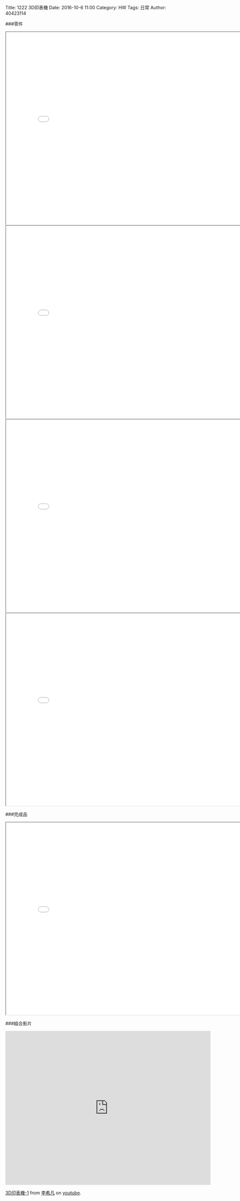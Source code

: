 Title: 1222 3D印表機
Date: 2016-10-6 11:00
Category: HW
Tags: 日常
Author: 40423114


<!-- PELICAN_END_SUMMARY -->
###零件
<iframe src="./../data/盤子.html"width="800"height="600"/></iframe>
<iframe src="./../data/長棒.html"width="800"height="600"/></iframe>
<iframe src="./../data/短棒.html"width="800"height="600"/></iframe>
<iframe src="./../data/噴嘴.html"width="800"height="600"/></iframe>



###完成品

<iframe src="./../data/3DPRT.html"width="800"height="600"/></iframe>

###組合影片

<iframe src="https://www.youtube.com/embed/tei5ygIU4nk" width="640" height="480" frameborder="0" webkitallowfullscreen mozallowfullscreen allowfullscreen></iframe> <p><a href="https://youtu.be/tei5ygIU4nk">3D印表機-1</a> from <a href="https://www.youtube.com/channel/UCtHddc_YyQ3563nDkfQb-Ew">李希凡</a> on <a href="https://www.youtube.com/">youtube</a>.</p>

